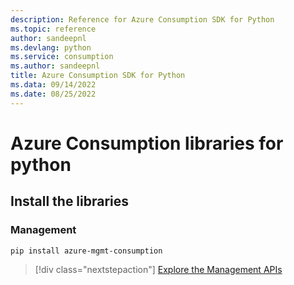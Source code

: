 ```yaml
---
description: Reference for Azure Consumption SDK for Python
ms.topic: reference
author: sandeepnl
ms.devlang: python
ms.service: consumption
ms.author: sandeepnl
title: Azure Consumption SDK for Python
ms.data: 09/14/2022
ms.date: 08/25/2022
---
```

# Azure Consumption libraries for python

## Install the libraries


### Management

```bash
pip install azure-mgmt-consumption
```
> [!div class="nextstepaction"]
> [Explore the Management APIs](/python/api/overview/azure/mgmt-consumption-readme)